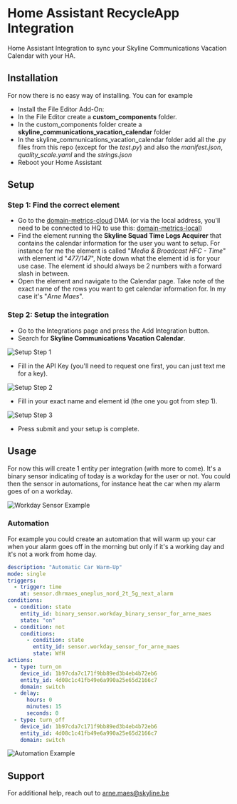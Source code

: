 # Home Assistant RecycleApp Integration

Home Assistant Integration to sync your Skyline Communications Vacation Calendar with your HA. 

## Installation

For now there is no easy way of installing. You can for example 
* Install the File Editor Add-On:
* In the File Editor create a **custom_components** folder.
* In the custom_components folder create a **skyline_communications_vacation_calendar** folder
* In the skyline_communications_vacation_calendar folder add all the .py files from this repo (except for the *test.py*) and also the *manifest.json*, *quality_scale.yaml* and the *strings.json*
* Reboot your Home Assistant

## Setup

### Step 1: Find the correct element

* Go to the [domain-metrics-cloud](https://domainmetrics-skyline.on.dataminer.services/) DMA (or via the local address, you'll need to be connected to HQ to use this: [domain-metrics-local](https://domain-metrics.skyline.local/))
* Find the element running the **Skyline Squad Time Logs Acquirer** that contains the calendar information for the user you want to setup. For instance for me the element is called "*Media & Broadcast HFC - Time*" with element id "*477/147*", Note down what the element id is for your use case. The element id should always be 2 numbers with a forward slash in between.
* Open the element and navigate to the Calendar page. Take note of the exact name of the rows you want to get calendar information for. In my case it's "*Arne Maes*".

### Step 2: Setup the integration

* Go to the Integrations page and press the Add Integration button.
* Search for **Skyline Communications Vacation Calendar**.

![Setup Step 1](./Documentation/Images/Setup_Integration_Step1.png)

* Fill in the API Key (you'll need to request one first, you can just text me for a key).

![Setup Step 2](./Documentation/Images/ConfigFlow_Step1.png)

* Fill in your exact name and element id (the one you got from step 1).

![Setup Step 3](./Documentation/Images/ConfigFlow_Step2.png)

* Press submit and your setup is complete.

## Usage

For now this will create 1 entity per integration (with more to come). It's a binary sensor indicating of today is a workday for the user or not. You could then the sensor in automations, for instance heat the car when my alarm goes of on a workday.

![Workday Sensor Example](./Documentation/Images/Workday_Sensor_Example.png)


### Automation 

For example you could create an automation that will warm up your car when your alarm goes off in the morning but only if it's a working day and it's not a work from home day.

```yaml
description: "Automatic Car Warm-Up"
mode: single
triggers:
  - trigger: time
    at: sensor.dhrmaes_oneplus_nord_2t_5g_next_alarm
conditions:
  - condition: state
    entity_id: binary_sensor.workday_binary_sensor_for_arne_maes
    state: "on"
  - condition: not
    conditions:
      - condition: state
        entity_id: sensor.workday_sensor_for_arne_maes
        state: WfH
actions:
  - type: turn_on
    device_id: 1b97cda7c171f9bb89ed3b4eb4b72eb6
    entity_id: 4d08c1c41fb49e6a990a25e65d2166c7
    domain: switch
  - delay:
      hours: 0
      minutes: 15
      seconds: 0
  - type: turn_off
    device_id: 1b97cda7c171f9bb89ed3b4eb4b72eb6
    entity_id: 4d08c1c41fb49e6a990a25e65d2166c7
    domain: switch
```

![Automation Example](./Documentation/Images/Example_Automation.png)

## Support

For additional help, reach out to [arne.maes@skyline.be](mailto:arne.maes@skyline.be)